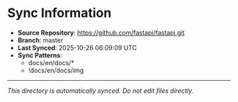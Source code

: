 # Sync Information

- **Source Repository**: https://github.com/fastapi/fastapi.git
- **Branch**: master
- **Last Synced**: 2025-10-26 06:09:09 UTC
- **Sync Patterns**:
  - docs/en/docs/*
  - !docs/en/docs/img

---
*This directory is automatically synced. Do not edit files directly.*
